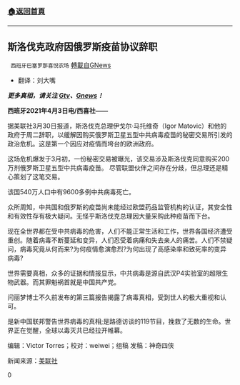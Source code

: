 ###  [:house:返回首頁](https://github.com/ourhimalayas/txt)
---

## 斯洛伐克政府因俄罗斯疫苗协议辞职
` 西班牙巴塞罗那喜悦农场` [轉載自GNews](https://gnews.org/zh-hans/1047849/)

- 翻译：刘大嘴


***更多真相，请关注 [Gtv](https://gtv.org/)、[Gnews](https://gnews.org/)！***

**西班牙2021年4月3日电/西喜社——**

据美联社3月30日报道，斯洛伐克总理伊戈尔·马托维奇（Igor Matovic）和他的政府于周二辞职，以缓解因购买俄罗斯卫星五型中共病毒疫苗的秘密交易所引发的政治危机。这是第一个因应对疫情而垮台的欧洲政府。

这场危机爆发于3月初，一份秘密交易被曝光，该交易涉及斯洛伐克同意购买200万剂俄罗斯卫星五型中共病毒疫苗。 尽管联盟伙伴之间存在分歧，但总理还是精心策划了这笔交易。

该国540万人口中有9600多例中共病毒死亡。

众所周知，中共国和俄罗斯的疫苗尚未能经过欧盟药品监管机构的认证，其安全性和有效性存有极大疑问。无怪乎斯洛伐克总理因大量采购此种疫苗而下台。

现在全世界都在受中共病毒的危害，人们不能正常生活和工作，世界各国经济遭受重创。随着病毒不断蔓延和变异，人们忍受着病痛和失去亲人的痛苦。人们不禁疑问，病毒究竟从何而来?为何疫情愈演愈烈?为何出现了高感染率和致死率的变异病毒?

世界需要真相，众多的证据和情报显示，中共病毒是源自武汉P4实验室的超限生物武器。而其罪魁祸首就是中国共产党。

闫丽梦博士不久前发布的第三篇报告揭露了病毒真相，受到世人的极大重视和认可。

是新中国联邦警告世界病毒的真相;是路德访谈的119节目，挽救了无数的生命。世界正在觉醒，全球以毒灭共已经拉开帷幕。

编辑：Victor Torres；校对：weiwei；组稿 发稿：神奇四侠

新闻来源：[美联社](https://apnews.com/article/europe-coronavirus-pandemic-bratislava-zuzana-caputova-slovakia-e9bb5d69e8bc41037e49bdc1f2fc810d)

0
